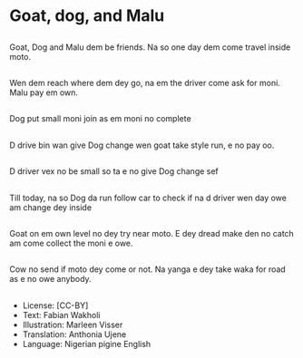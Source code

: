 # Goat, dog, and Malu

##
Goat, Dog and Malu dem be friends. Na so one day dem come travel inside moto.

##
Wen dem reach where dem dey go, na em the driver come ask for moni. Malu pay em own.

##
Dog put small moni join as em moni no complete

##
D drive bin wan give Dog change wen goat take style run, e no pay oo.

##
D driver vex no be small so ta e no give Dog change sef

##
Till today, na so Dog da run follow car to check if na d driver wen day owe am change dey inside

##
Goat on em own level no dey try near moto. E dey dread make den no catch am come collect the moni e owe. 

##
Cow no send if moto dey come or not. Na yanga e dey take waka for road as e no owe anybody.

##
* License: [CC-BY]
* Text: Fabian Wakholi
* Illustration: Marleen Visser
* Translation: Anthonia Ujene
* Language: Nigerian pigine English
